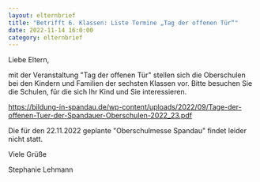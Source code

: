 ```yaml
---
layout: elternbrief
title: "Betrifft 6. Klassen: Liste Termine „Tag der offenen Tür“"
date: 2022-11-14 16:0:00
category: elternbrief
---
```


Liebe Eltern,

mit der Veranstaltung "Tag der offenen Tür" stellen sich die Oberschulen bei den Kindern und Familien der sechsten Klassen vor. Bitte besuchen Sie die Schulen, für die sich Ihr Kind und Sie interessieren.

https://bildung-in-spandau.de/wp-content/uploads/2022/09/Tage-der-offenen-Tuer-der-Spandauer-Oberschulen-2022_23.pdf

Die für den 22.11.2022 geplante "Oberschulmesse Spandau" findet leider nicht statt.  

Viele Grüße

Stephanie Lehmann
